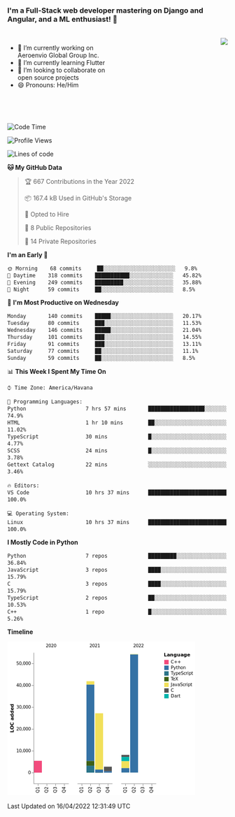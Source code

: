 ### I'm a Full-Stack web developer mastering on Django and Angular, and a ML enthusiast!  👋

<br/>

<img align="right" height="250"  src="https://media1.giphy.com/media/qgQUggAC3Pfv687qPC/giphy.gif?cid=ecf05e470ttfxgsj072btembitu1zn4ti3t3cdyg4jo5b3by&rid=giphy.gif&ct=g" />

 <div style="width:50%">
    <ul>
      <li>🔭 I’m currently working on Aeroenvio Global Group Inc.</li>
      <li>🌱 I’m currently learning Flutter</li>
      <li>👯 I’m looking to collaborate on open source projects</li>
      <li>😄 Pronouns: He/Him</li>
<!--       <li>⚡ Fun fact: I started my first professional project for a company as web dev without knowing any JS </li> -->
    </ul>
  </div>
  
<br/><br/><br/>


<!--START_SECTION:waka-->
![Code Time](http://img.shields.io/badge/Code%20Time-133%20hrs%2017%20mins-blue)

![Profile Views](http://img.shields.io/badge/Profile%20Views-2-blue)

![Lines of code](https://img.shields.io/badge/From%20Hello%20World%20I%27ve%20Written-140%20Thousand%20lines%20of%20code-blue)

**🐱 My GitHub Data** 

> 🏆 667 Contributions in the Year 2022
 > 
> 📦 167.4 kB Used in GitHub's Storage 
 > 
> 💼 Opted to Hire
 > 
> 📜 8 Public Repositories 
 > 
> 🔑 14 Private Repositories  
 > 
**I'm an Early 🐤** 

```text
🌞 Morning    68 commits     ██░░░░░░░░░░░░░░░░░░░░░░░   9.8% 
🌆 Daytime    318 commits    ███████████░░░░░░░░░░░░░░   45.82% 
🌃 Evening    249 commits    █████████░░░░░░░░░░░░░░░░   35.88% 
🌙 Night      59 commits     ██░░░░░░░░░░░░░░░░░░░░░░░   8.5%

```
📅 **I'm Most Productive on Wednesday** 

```text
Monday       140 commits    █████░░░░░░░░░░░░░░░░░░░░   20.17% 
Tuesday      80 commits     ███░░░░░░░░░░░░░░░░░░░░░░   11.53% 
Wednesday    146 commits    █████░░░░░░░░░░░░░░░░░░░░   21.04% 
Thursday     101 commits    ███░░░░░░░░░░░░░░░░░░░░░░   14.55% 
Friday       91 commits     ███░░░░░░░░░░░░░░░░░░░░░░   13.11% 
Saturday     77 commits     ██░░░░░░░░░░░░░░░░░░░░░░░   11.1% 
Sunday       59 commits     ██░░░░░░░░░░░░░░░░░░░░░░░   8.5%

```


📊 **This Week I Spent My Time On** 

```text
⌚︎ Time Zone: America/Havana

💬 Programming Languages: 
Python                   7 hrs 57 mins       ██████████████████░░░░░░░   74.9% 
HTML                     1 hr 10 mins        ██░░░░░░░░░░░░░░░░░░░░░░░   11.02% 
TypeScript               30 mins             █░░░░░░░░░░░░░░░░░░░░░░░░   4.77% 
SCSS                     24 mins             █░░░░░░░░░░░░░░░░░░░░░░░░   3.78% 
Gettext Catalog          22 mins             ░░░░░░░░░░░░░░░░░░░░░░░░░   3.46%

🔥 Editors: 
VS Code                  10 hrs 37 mins      █████████████████████████   100.0%

💻 Operating System: 
Linux                    10 hrs 37 mins      █████████████████████████   100.0%

```

**I Mostly Code in Python** 

```text
Python                   7 repos             █████████░░░░░░░░░░░░░░░░   36.84% 
JavaScript               3 repos             ████░░░░░░░░░░░░░░░░░░░░░   15.79% 
C                        3 repos             ████░░░░░░░░░░░░░░░░░░░░░   15.79% 
TypeScript               2 repos             ██░░░░░░░░░░░░░░░░░░░░░░░   10.53% 
C++                      1 repo              █░░░░░░░░░░░░░░░░░░░░░░░░   5.26%

```


**Timeline**

![Chart not found](https://raw.githubusercontent.com/dfg-98/dfg-98/main/charts/bar_graph.png) 


 Last Updated on 16/04/2022 12:31:49 UTC
<!--END_SECTION:waka-->
